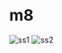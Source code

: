 # m8

![ss1](https://github.com/Rabby3075/landscapView/assets/65245815/ecede726-a984-40e7-b8fd-d8afb329f102)
![ss2](https://github.com/Rabby3075/landscapView/assets/65245815/356f0977-f693-4652-be4a-8a66f6e7051d)
